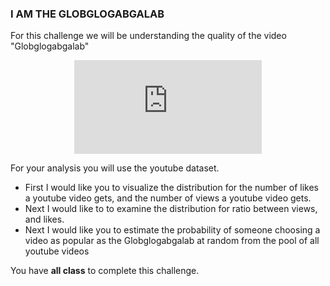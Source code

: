 ### I AM THE GLOBGLOGABGALAB
For this challenge we will be understanding the quality of the video "Globglogabgalab" 

<p align="center"> 
  <iframe src="https://www.youtube.com/embed/g4QeypcBMyQ" frameborder="0" allow="accelerometer; autoplay; encrypted-media; gyroscope; picture-in-picture" allowfullscreen class="frame"></iframe> </p>
  
For your analysis you will use the youtube dataset. 

* First I would like you to visualize the distribution for the number of likes a youtube video gets, and the number of views a youtube video gets. 
* Next I would like to to examine the distribution for ratio between views, and likes. 
* Next I would like you to estimate the probability of someone choosing a video as popular as the Globglogabgalab at random from the pool of all youtube videos 

You have **all class** to complete this challenge. 

